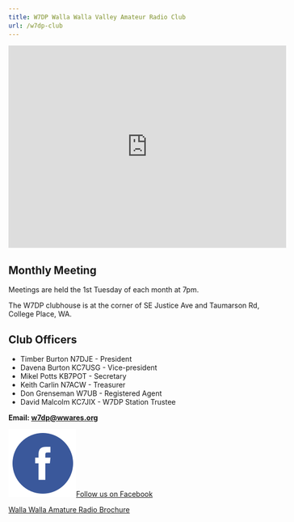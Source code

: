 ```yaml
---
title: W7DP Walla Walla Valley Amateur Radio Club
url: /w7dp-club
---
```



<iframe src="https://www.google.com/maps/embed?pb=!1m18!1m12!1m3!1d692.4444472530532!2d-118.3685472707397!3d46.03558222970485!2m3!1f0!2f0!3f0!3m2!1i1024!2i768!4f13.1!3m3!1m2!1s0x54a2421d42e1bf29%3A0x196992910bd7ca6a!2sWalla%20Walla%20Valley%20Amateur%20Radio%20Club%20(W7DP%20Clubhouse)!5e0!3m2!1sen!2sus!4v1649628597910!5m2!1sen!2sus" width="550rem" height="400rem" style="border:0;" allowfullscreen="" loading="lazy" referrerpolicy="no-referrer-when-downgrade"></iframe>


## Monthly Meeting

Meetings are held the 1st Tuesday of each month at 7pm.

The W7DP clubhouse is at the corner of SE Justice Ave and Taumarson Rd, College Place, WA.

## Club Officers

* Timber Burton N7DJE - President
* Davena Burton KC7USG - Vice-president
* Mikel Potts KB7POT - Secretary
* Keith Carlin N7ACW - Treasurer
* Don Grenseman W7UB - Registered Agent
* David Malcolm KC7JIX - W7DP Station Trustee

**Email: w7dp@wwares.org**

![Facebook](/images/circle_facebook_icon.svg)[Follow us on Facebook](https://www.facebook.com/groups/529112863876310/)

[Walla Walla Amature Radio Brochure](/documents/W7DP_Brouchure_02-18-2021.pdf)

